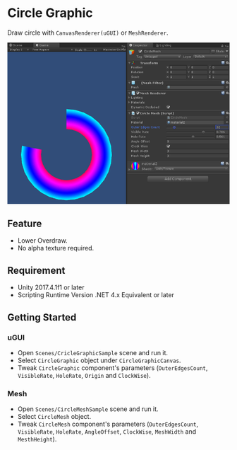 # Circle Graphic

Draw circle with `CanvasRenderer(uGUI)` or `MeshRenderer`.

![CircleMEsh](./images/CircleMesh.png)

## Feature

- Lower Overdraw.
- No alpha texture required.

## Requirement

- Unity 2017.4.1f1 or later
- Scripting Runtime Version .NET 4.x Equivalent or later

## Getting Started

### uGUI

- Open `Scenes/CricleGraphicSample` scene and run it.
- Select `CircleGraphic` object under `CircleGraphicCanvas`.
- Tweak `CircleGraphic` component's parameters (`OuterEdgesCount`, `VisibleRate`, `HoleRate`, `Origin` and `ClockWise`).

### Mesh

- Open `Scenes/CircleMeshSample` scene and run it.
- Select `CircleMesh` object.
- Tweak `CircleMesh` component's parameters (`OuterEdgesCount`, `VisibleRate`, `HoleRate`, `AngleOffset`, `ClockWise`, `MeshWidth` and `MesthHeight`).
